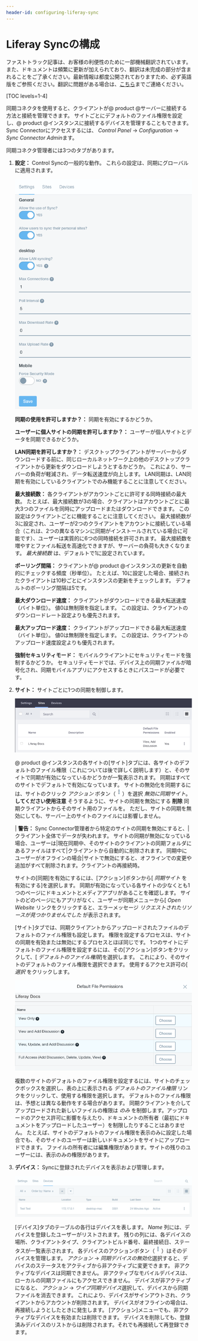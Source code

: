 ```yaml
---
header-id: configuring-liferay-sync
---
```


# Liferay Syncの構成

<p class="alert alert-info"><span class="wysiwyg-color-blue120">ファストトラック記事は、お客様の利便性のために一部機械翻訳されています。また、ドキュメントは頻繁に更新が加えられており、翻訳は未完成の部分が含まれることをご了承ください。最新情報は都度公開されておりますため、必ず英語版をご参照ください。翻訳に問題がある場合は、<a href="mailto:support-content-jp@liferay.com">こちら</a>までご連絡ください。</span></p>

[TOC levels=1-4]

同期コネクタを使用すると、クライアントが@ product @サーバーに接続する方法と接続を管理できます。 サイトごとにデフォルトのファイル権限を設定し、@ product @インスタンスに接続するデバイスを管理することもできます。 Sync Connectorにアクセスするには、 *Control Panel* → *Configuration* → *Sync Connector Admin*ます。

同期コネクタ管理者には3つのタブがあります。

1.  **設定：** Control Syncの一般的な動作。 これらの設定は、同期にグローバルに適用されます。

    ![図1：コントロールパネルの[構成]セクションには、同期コネクタ管理が含まれています。](../../../../images/sync-admin-01.png)

    **同期の使用を許可しますか？：** 同期を有効にするかどうか。

    **ユーザーに個人サイトの同期を許可しますか？：** ユーザーが個人サイトとデータを同期できるかどうか。

    **LAN同期を許可しますか？：** デスクトップクライアントがサーバーからダウンロードする前に、同じローカルネットワーク上の他のデスクトップクライアントから更新をダウンロードしようとするかどうか。 これにより、サーバーの負荷が軽減され、データ転送速度が向上します。 LAN同期は、LAN同期を有効にしているクライアントでのみ機能することに注意してください。

    **最大接続数：** 各クライアントがアカウントごとに許可する同時接続の最大数。 たとえば、最大接続数が3の場合、クライアントはアカウントごとに最大3つのファイルを同時にアップロードまたはダウンロードできます。 この設定はクライアントごとに機能することに注意してください。 最大接続数が3に設定され、ユーザーが2つのクライアントをアカウントに接続している場合（これは、2つの異なるマシンに同期がインストールされている場合に可能です）、ユーザーは実質的に6つの同時接続を許可されます。 最大接続数を増やすとファイル転送を高速化できますが、サーバーの負荷も大きくなります。 *最大接続数* は、デフォルトで1に設定されています。

    **ポーリング間隔：** クライアントが@ product @インスタンスの更新を自動的にチェックする頻度（秒単位）。 たとえば、10に設定した場合、接続されたクライアントは10秒ごとにインスタンスの更新をチェックします。 デフォルトのポーリング間隔は5です。

    **最大ダウンロード速度：** クライアントがダウンロードできる最大転送速度（バイト単位）。 値0は無制限を指定します。 この設定は、クライアントのダウンロードレート設定よりも優先されます。

    **最大アップロード速度：** クライアントがアップロードできる最大転送速度（バイト単位）。 値0は無制限を指定します。 この設定は、クライアントのアップロード速度設定よりも優先されます。

    **強制セキュリティモード：** モバイルクライアントにセキュリティモードを強制するかどうか。 セキュリティモードでは、デバイス上の同期ファイルが暗号化され、同期モバイルアプリにアクセスするときにパスコードが必要です。

2.  **サイト：** サイトごとに1つの同期を制御します。

    ![図2：Sync Connector管理者の[サイト]タブでは、サイトごとに同期を管理できます。](../../../../images/sync-admin-02.png)

    @ product @インスタンスの各サイトの[サイト]タブには、各サイトのデフォルトのファイル権限（これについては後で詳しく説明します）と、そのサイトで同期が有効になっているかどうかが一覧表示されます。 同期はすべてのサイトでデフォルトで有効になっています。 サイトの無効化を同期するには、サイトのクリック *アクション* ボタン（![Actions](../../../../images/icon-actions.png)）を選択 *無効に同期サイト*。 **してください使用注意** そうするように、サイトの同期を無効にする **削除** 同期クライアントからそのサイト用のファイルを。 ただし、サイトの同期を無効にしても、サーバー上のサイトのファイルには影響しません。

    | **警告：** Sync Connector管理者から特定のサイトの同期を無効にすると、|クライアント全体でデータが失われます。 サイトの同期が無効になっている場合、ユーザーは|現在同期中、そのサイトのクライアントの同期フォルダにあるファイルはすべて|クライアントから自動的に削除されます。 同期中にユーザーがオフラインの場合|サイトで無効にすると、オフラインでの変更や追加がすべて削除されます。クライアントの再接続時。

    サイトの[同期]を有効にするには、[アクション]ボタンから[ *同期サイト* を有効にする]を選択します。 同期が有効になっている各サイトの少なくとも1つのページにドキュメントとメディアアプリがあることを確認します。 サイトのどのページにもアプリがなく、ユーザーが同期メニューから[ *Open Website* リンクをクリックすると、エラーメッセージ *リクエストされたリソースが見つかりませんでした* が表示されます。

    [サイト]タブでは、同期クライアントからアップロードされたファイルのデフォルトのファイル権限も設定します。 権限を設定するプロセスは、サイトの同期を有効または無効にするプロセスとほぼ同じです。 1つのサイトにデフォルトのファイル権限を設定するには、その[アクション]ボタンをクリックして、[ *デフォルトのファイル権限*]を選択します。 これにより、そのサイトのデフォルトのファイル権限を選択できます。 使用するアクセス許可の[ *選択* をクリックします。

    ![図3：[選択]をクリックして、同期中のサイトのデフォルトのファイル権限を選択します。](../../../../images/sync-admin-03.png)

    複数のサイトのデフォルトのファイル権限を設定するには、サイトのチェックボックスを選択し、表の上に表示される *デフォルトのファイル権限* リンクをクリックして、使用する権限を選択します。 デフォルトのファイル権限は、予想とは異なる動作をする場合があります。 同期クライアントを介してアップロードされた新しいファイルの権限は *のみ* を制御します。アップロードのアクセス許可に影響を与えたり、ドキュメントの所有者（最初にドキュメントをアップロードしたユーザー）を制限したりすることはありません。 たとえば、サイトのデフォルトのファイル権限を表示のみに設定した場合でも、そのサイトのユーザーは新しいドキュメントをサイトにアップロードできます。 ファイルの所有者には編集権限があります。サイトの残りのユーザーには、表示のみの権限があります。

3.  **デバイス：** Syncに登録されたデバイスを表示および管理します。

    ![図4：Sync Connector管理者の[デバイス]タブには、Syncが登録したすべてのデバイスがリストされます。](../../../../images/sync-admin-devices.png)

    [デバイス]タブのテーブルの各行はデバイスを表します。 *Name* 列には、デバイスを登録したユーザーがリストされます。 残りの列には、各デバイスの場所、クライアントタイプ、クライアントビルド番号、最終接続日、ステータスが一覧表示されます。 各デバイスのアクションボタン（![Actions](../../../../images/icon-actions.png)）はそのデバイスを管理します。 *アクション* → *同期デバイスの無効化*選択すると、デバイスのステータスをアクティブから非アクティブに変更できます。 非アクティブなデバイスは同期できません。 非アクティブなモバイルデバイスは、ローカルの同期ファイルにもアクセスできません。 デバイスが非アクティブになると、 *アクション* → *ワイプ同期デバイス*選択して、デバイスから同期ファイルを消去できます。 これにより、デバイスがサインアウトされ、クライアントからアカウントが削除されます。 デバイスがオフラインの場合は、再接続しようとしたときに発生します。 [アクション]メニューでも、非アクティブなデバイスを有効または削除できます。 デバイスを削除しても、登録済みデバイスのリストからは削除されます。それでも再接続して再登録できます。
